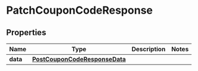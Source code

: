 # PatchCouponCodeResponse

## Properties
Name | Type | Description | Notes
------------ | ------------- | ------------- | -------------
**data** | [**PostCouponCodeResponseData**](PostCouponCodeResponseData.md) |  | 
